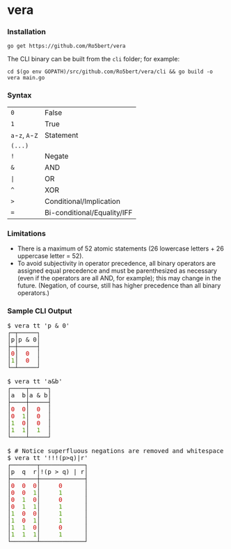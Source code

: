 # vera

### Installation
`go get https://github.com/Ro5bert/vera`

The CLI binary can be built from the `cli` folder; for example:
```
cd $(go env GOPATH)/src/github.com/Ro5bert/vera/cli && go build -o vera main.go
```

### Syntax

<table>
<tr> <td><code>0</code></td> <td>False</td> </tr>
<tr> <td><code>1</code></td> <td>True</td> </tr>
<tr> <td><code>a</code>-<code>z</code>, <code>A</code>-<code>Z</code></td> <td>Statement</td> </tr>
<tr> <td><code>(...)</code></td> <td></td> </tr>
<tr> <td><code>!</code></td> <td>Negate</td> </tr>
<tr> <td><code>&</code></td> <td>AND</td> </tr>
<tr> <td><code>|</code></td> <td>OR</td> </tr>
<tr> <td><code>^</code></td> <td>XOR</td> </tr>
<tr> <td><code>&gt;</code></td> <td>Conditional/Implication</td> </tr>
<tr> <td><code>=</code></td> <td>Bi-conditional/Equality/IFF</td> </tr>
</table>

### Limitations

- There is a maximum of 52 atomic statements (26 lowercase letters + 26 uppercase letter = 52).
- To avoid subjectivity in operator precedence, all binary operators are assigned equal precedence and must be
  parenthesized as necessary (even if the operators are all AND, for example); this may change in the future.
  (Negation, of course, still has higher precedence than all binary operators.)
  
### Sample CLI Output

<pre>
$ vera tt 'p & 0'
┌─┬─────┐
│p│p &amp; 0│
├─┼─────┤
│<font color="#CC0000">0</font>│<font color="#CC0000">  0  </font>│
│<font color="#4E9A06">1</font>│<font color="#CC0000">  0  </font>│
└─┴─────┘

$ vera tt 'a&b'
┌────┬─────┐
│a  b│a &amp; b│
├────┼─────┤
│<font color="#CC0000">0</font>  <font color="#CC0000">0</font>│<font color="#CC0000">  0  </font>│
│<font color="#CC0000">0</font>  <font color="#4E9A06">1</font>│<font color="#CC0000">  0  </font>│
│<font color="#4E9A06">1</font>  <font color="#CC0000">0</font>│<font color="#CC0000">  0  </font>│
│<font color="#4E9A06">1</font>  <font color="#4E9A06">1</font>│<font color="#4E9A06">  1  </font>│
└────┴─────┘

$ # Notice superfluous negations are removed and whitespace is added.
$ vera tt '!!!(p>q)|r'
┌───────┬────────────┐
│p  q  r│!(p &gt; q) | r│
├───────┼────────────┤
│<font color="#CC0000">0</font>  <font color="#CC0000">0</font>  <font color="#CC0000">0</font>│<font color="#CC0000">     0      </font>│
│<font color="#CC0000">0</font>  <font color="#CC0000">0</font>  <font color="#4E9A06">1</font>│<font color="#4E9A06">     1      </font>│
│<font color="#CC0000">0</font>  <font color="#4E9A06">1</font>  <font color="#CC0000">0</font>│<font color="#CC0000">     0      </font>│
│<font color="#CC0000">0</font>  <font color="#4E9A06">1</font>  <font color="#4E9A06">1</font>│<font color="#4E9A06">     1      </font>│
│<font color="#4E9A06">1</font>  <font color="#CC0000">0</font>  <font color="#CC0000">0</font>│<font color="#4E9A06">     1      </font>│
│<font color="#4E9A06">1</font>  <font color="#CC0000">0</font>  <font color="#4E9A06">1</font>│<font color="#4E9A06">     1      </font>│
│<font color="#4E9A06">1</font>  <font color="#4E9A06">1</font>  <font color="#CC0000">0</font>│<font color="#CC0000">     0      </font>│
│<font color="#4E9A06">1</font>  <font color="#4E9A06">1</font>  <font color="#4E9A06">1</font>│<font color="#4E9A06">     1      </font>│
└───────┴────────────┘
</pre>

